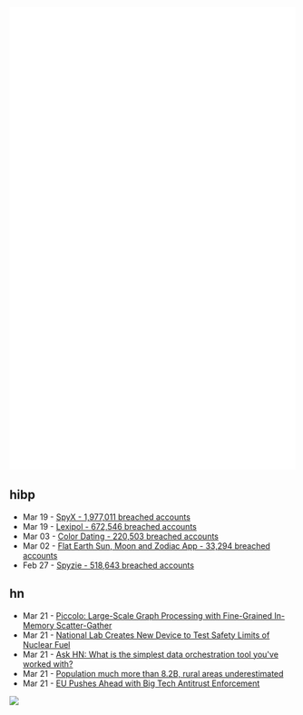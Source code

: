 ![Metrics](https://raw.githubusercontent.com/phixion/phixion/master/metrics.svg)

## hibp

<!--
for https://github.com/phixion/phixion/blob/main/.github/workflows/feeds.yml
-->
<!--START_SECTION:haveibeenpwnd-->
- Mar 19 - [SpyX - 1,977,011 breached accounts](https://haveibeenpwned.com/PwnedWebsites#SpyX)
- Mar 19 - [Lexipol - 672,546 breached accounts](https://haveibeenpwned.com/PwnedWebsites#Lexipol)
- Mar 03 - [Color Dating - 220,503 breached accounts](https://haveibeenpwned.com/PwnedWebsites#ColorDating)
- Mar 02 - [Flat Earth Sun, Moon and Zodiac App - 33,294 breached accounts](https://haveibeenpwned.com/PwnedWebsites#FlatEarthDave)
- Feb 27 - [Spyzie - 518,643 breached accounts](https://haveibeenpwned.com/PwnedWebsites#Spyzie)
<!--END_SECTION:haveibeenpwnd-->

## hn

<!--
for https://github.com/phixion/phixion/blob/main/.github/workflows/feeds.yml
-->
<!--START_SECTION:hn-->
- Mar 21 - [Piccolo: Large-Scale Graph Processing with Fine-Grained In-Memory Scatter-Gather](https://arxiv.org/abs/2503.05116)
- Mar 21 - [National Lab Creates New Device to Test Safety Limits of Nuclear Fuel](https://www.energy.gov/ne/articles/national-lab-creates-new-device-test-safety-limits-nuclear-fuel)
- Mar 21 - [Ask HN: What is the simplest data orchestration tool you've worked with?](https://news.ycombinator.com/item?id=43439939)
- Mar 21 - [Population much more than 8.2B, rural areas underestimated](https://www.popularmechanics.com/science/environment/a64222314/human-population-count/)
- Mar 21 - [EU Pushes Ahead with Big Tech Antitrust Enforcement](https://www.wsj.com/tech/eu-pushes-ahead-with-big-tech-antitrust-enforcement-8abd6fdf)
<!--END_SECTION:hn-->

<!--
for https://yhype.me
-->
![](https://hit.yhype.me/github/profile?user_id=13013670)
